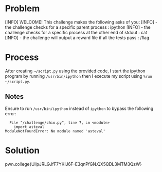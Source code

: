 # Problem

[INFO] WELCOME! This challenge makes the following asks of you:
[INFO] - the challenge checks for a specific parent process : ipython
[INFO] - the challenge checks for a specific process at the other end of stdout : cat
[INFO] - the challenge will output a reward file if all the tests pass : /flag

# Process

After creating `~/script.py` using the provided code, I start the ipython program by running `/usr/bin/ipython` then I execute my script using `%run ~/script.py`.

## Notes

Ensure to run `/usr/bin/ipython` instead of `ipython` to bypass the following error:

```plaintext
  File "/challenge/chio.py", line 7, in <module>
    import asteval
ModuleNotFoundError: No module named 'asteval'
```

# Solution

pwn.college{UllpJRLGJfF7YKIJ6F-E3qnPfGN.QX5QDL3MTM3QzW}
